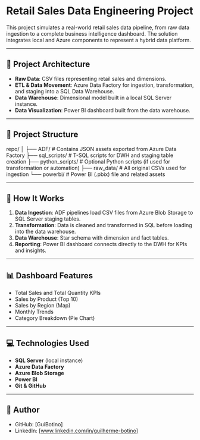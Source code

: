 # Retail Sales Data Engineering Project

This project simulates a real-world retail sales data pipeline, from raw data ingestion to a complete business intelligence dashboard. The solution integrates local and Azure components to represent a hybrid data platform.

---

## 🧱 Project Architecture

- **Raw Data**: CSV files representing retail sales and dimensions.
- **ETL & Data Movement**: Azure Data Factory for ingestion, transformation, and staging into a SQL Data Warehouse.
- **Data Warehouse**: Dimensional model built in a local SQL Server instance.
- **Data Visualization**: Power BI dashboard built from the data warehouse.

---

## 📁 Project Structure

repo/
│
├── ADF/ # Contains JSON assets exported from Azure Data Factory
├── sql_scripts/ # T-SQL scripts for DWH and staging table creation
├── python_scripts/ # Optional Python scripts (if used for transformation or automation)
├── raw_data/ # All original CSVs used for ingestion
└── powerbi/ # Power BI (.pbix) file and related assets


---

## 🚀 How It Works

1. **Data Ingestion**: ADF pipelines load CSV files from Azure Blob Storage to SQL Server staging tables.
2. **Transformation**: Data is cleaned and transformed in SQL before loading into the data warehouse.
3. **Data Warehouse**: Star schema with dimension and fact tables.
4. **Reporting**: Power BI dashboard connects directly to the DWH for KPIs and insights.

---

## 📊 Dashboard Features

- Total Sales and Total Quantity KPIs
- Sales by Product (Top 10)
- Sales by Region (Map)
- Monthly Trends
- Category Breakdown (Pie Chart)

---

## 💻 Technologies Used

- **SQL Server** (local instance)
- **Azure Data Factory**
- **Azure Blob Storage**
- **Power BI**
- **Git & GitHub**

---

## 📝 Author

- GitHub: [GuiBotino]
- LinkedIn: [www.linkedin.com/in/guilherme-botino]

